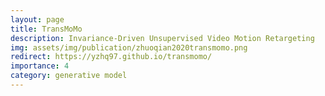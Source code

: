 ```yaml
---
layout: page
title: TransMoMo
description: Invariance-Driven Unsupervised Video Motion Retargeting
img: assets/img/publication/zhuoqian2020transmomo.png
redirect: https://yzhq97.github.io/transmomo/
importance: 4
category: generative model
---
```


